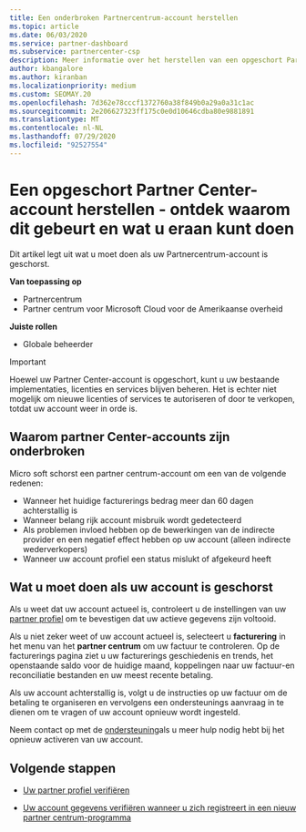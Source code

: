 ```yaml
---
title: Een onderbroken Partnercentrum-account herstellen
ms.topic: article
ms.date: 06/03/2020
ms.service: partner-dashboard
ms.subservice: partnercenter-csp
description: Meer informatie over het herstellen van een opgeschort Partner Center-account, waarom het account voor partner onderbrekingen zich voordoet en hoe u uw account tijdens de onderbreking kunt gebruiken.
author: kbangalore
ms.author: kiranban
ms.localizationpriority: medium
ms.custom: SEOMAY.20
ms.openlocfilehash: 7d362e78cccf1372760a38f849b0a29a0a31c1ac
ms.sourcegitcommit: 2e206627323ff175c0e0d10646cdba80e9881891
ms.translationtype: MT
ms.contentlocale: nl-NL
ms.lasthandoff: 07/29/2020
ms.locfileid: "92527554"
---
```

# <a name="restore-a-suspended-partner-center-account---learn-why-it-happens-and-what-to-do-about-it"></a>Een opgeschort Partner Center-account herstellen - ontdek waarom dit gebeurt en wat u eraan kunt doen

Dit artikel legt uit wat u moet doen als uw Partnercentrum-account is geschorst.

**Van toepassing op**

-  Partnercentrum
-  Partner centrum voor Microsoft Cloud voor de Amerikaanse overheid

**Juiste rollen**

- Globale beheerder


> [!IMPORTANT]  
> Hoewel uw Partner Center-account is opgeschort, kunt u uw bestaande implementaties, licenties en services blijven beheren. Het is echter niet mogelijk om nieuwe licenties of services te autoriseren of door te verkopen, totdat uw account weer in orde is.

## <a name="why-partner-center-accounts-are-suspended"></a>Waarom partner Center-accounts zijn onderbroken

Micro soft schorst een partner centrum-account om een van de volgende redenen:

- Wanneer het huidige facturerings bedrag meer dan 60 dagen achterstallig is 
- Wanneer belang rijk account misbruik wordt gedetecteerd
- Als problemen invloed hebben op de bewerkingen van de indirecte provider en een negatief effect hebben op uw account (alleen indirecte wederverkopers)
- Wanneer uw account profiel een status mislukt of afgekeurd heeft

## <a name="what-to-do-if-your-account-is-suspended"></a>Wat u moet doen als uw account is geschorst

Als u weet dat uw account actueel is, controleert u de instellingen van uw [partner profiel](https://partner.microsoft.com/pcv/accountsettings/partnerprofile) om te bevestigen dat uw actieve gegevens zijn voltooid. 

Als u niet zeker weet of uw account actueel is, selecteert u **facturering** in het menu van het **partner centrum** om uw factuur te controleren. Op de facturerings pagina ziet u uw facturerings geschiedenis en trends, het openstaande saldo voor de huidige maand, koppelingen naar uw factuur-en reconciliatie bestanden en uw meest recente betaling.

Als uw account achterstallig is, volgt u de instructies op uw factuur om de betaling te organiseren en vervolgens een ondersteunings aanvraag in te dienen om te vragen of uw account opnieuw wordt ingesteld. 

Neem contact op met de [ondersteuning](https://partner.microsoft.com/dashboard/support/csp/servicerequests/create)als u meer hulp nodig hebt bij het opnieuw activeren van uw account.

## <a name="next-steps"></a>Volgende stappen

- [Uw partner profiel verifiëren](update-your-partner-profile.md)

- [Uw account gegevens verifiëren wanneer u zich registreert in een nieuw partner centrum-programma](verification-responses.md)
